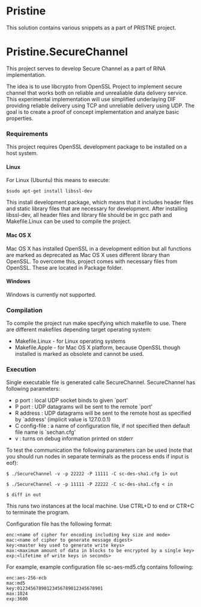 # Pristine
This solution contains various snippets as a part of PRISTNE project.




Pristine.SecureChannel
======================
This project serves to develop Secure Channel as a part of RINA implementation.

The idea is to use libcrypto from OpenSSL Project to implement secure channel that works both on reliable and unrealiable data delivery service.  This experimental implementation will use simplified underlaying DIF providing reliable delivery using TCP and unreliable delivery using UDP. The goal is to create a proof of concept implementation and analyze basic properties.


### Requirements
This project requires OpenSSL development package to be installed on a host system. 
#### Linux
For Linux (Ubuntu) this means to execute:
```
$sudo apt-get install libssl-dev
```
This install development package, which means that it includes header files and static library files that 
are necessary for development. After installing libssl-dev, all header files and library file should be in gcc path and Makefile.Linux can be used to compile the project.
#### Mac OS X
Mac OS X has installed OpenSSL in a development edition but all functions are marked as deprecated as Mac OS X uses different library than OpenSSL. To overcome this, project comes with necessary files from OpenSSL. These are located in Package folder.
#### Windows
Windows is currently not supported.

### Compilation
To compile the project run make specifying which makefile to use. There are different makefiles depending target operating system:
* Makefile.Linux - for Linux operating systems
* Makefile.Apple - for Mac OS X platform, because OpenSSL though installed is marked as obsolete and cannot be used.

### Execution
Single executable file is generated calle SecureChannel. SecureChannel has following parameters:
* p port        : local UDP socket binds to given `port'
* P port        : UDP datagrams will be sent to the remote `port'
*  R address     : UDP datagrams will be sent to the remote host 
                  as specified by `address' (implicit value is 127.0.0.1)
* C config-file : a name of configuration file, if not specified
                  then default file name is `sechan.cfg'
* v : turns on debug information printed on stderr

To test the communication the following parameters can be used (note that you should run nodes in separate terminals as the process ends if input is eof):
```
$ ./SecureChannel -v -p 22222 -P 11111 -C sc-des-sha1.cfg 1> out

$ ./SecureChannel -v -p 11111 -P 22222 -C sc-des-sha1.cfg < in

$ diff in out
```
This runs two instances at the local machine. Use CTRL+D to end or CTR+C to terminate the program.

Configuration file has the following format:
```
enc:<name of cipher for encoding including key size and mode>
mac:<name of cipher to generate message digest>
key:<master key used to generate write keys>
max:<maximum amount of data in blocks to be encrypted by a single key>
exp:<lifetime of write keys in seconds>
```
For example, example configuration file sc-aes-md5.cfg contains following:
```
enc:aes-256-ecb
mac:md5
key:01234567890123456789012345678901
max:1024
exp:3600
```
